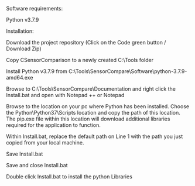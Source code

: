 Software requirements:

Python v3.7.9

Installation:

Download the project repository (Click on the Code green button / Download Zip)

Copy CSensorComparison to a newly created C:\Tools folder

Install Python v3.7.9 from C:\Tools\SensorCompare\Software\python-3.7.9-amd64.exe

Browse to C:\Tools\SensorCompare\Documentation and right click the Install.bat and open with Notepad ++ or Notepad

Browse to the location on your pc where Python has been installed. Choose the Python\Python37\Scripts location and copy the path of this location. The pip.exe file within this location will download additional libraries required for the application to function.

Within Install.bat, replace the default path on Line 1 with the path you just copied from your local machine.

Save Install.bat

Save and close Install.bat

Double click Install.bat to install the python Libraries

